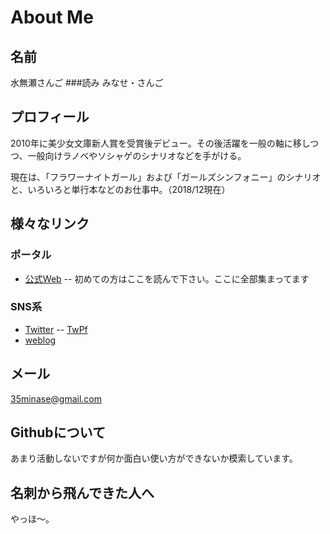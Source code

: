 # About Me
## 名前
水無瀬さんご
###読み
みなせ・さんご
## プロフィール
2010年に美少女文庫新人賞を受賞後デビュー。その後活躍を一般の軸に移しつつ、一般向けラノベやソシャゲのシナリオなどを手がける。

現在は、「フラワーナイトガール」および「ガールズシンフォニー」のシナリオと、いろいろと単行本などのお仕事中。（2018/12現在）

## 様々なリンク
### ポータル
- [公式Web](http://sango.productions/)
-- 初めての方はここを読んで下さい。ここに全部集まってます
### SNS系
- [Twitter](https://twitter.com/minasesango)
-- [TwPf](http://twpf.jp/minasesango)
- [weblog](https://minasesango.hatenablog.com/)

## メール
35minase@gmail.com

## Githubについて
あまり活動しないですが何か面白い使い方ができないか模索しています。

## 名刺から飛んできた人へ
やっほ～。
